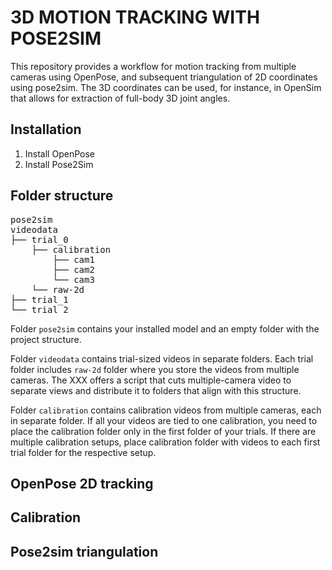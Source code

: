 # 3D MOTION TRACKING WITH POSE2SIM

This repository provides a workflow for motion tracking from multiple cameras using OpenPose, and subsequent triangulation of 2D coordinates using pose2sim. The 3D coordinates can be used, for instance, in OpenSim that allows for extraction of full-body 3D joint angles.

## Installation

1. Install OpenPose
2. Install Pose2Sim

## Folder structure

<pre>
pose2sim
videodata         
├── trial_0 
    ├── calibration
        ├── cam1
        ├── cam2
        └── cam3
    └── raw-2d
├── trial_1 
└── trial_2
</pre>

Folder `pose2sim` contains your installed model and an empty folder with the project structure.

Folder `videodata` contains trial-sized videos in separate folders. Each trial folder includes `raw-2d` folder where you store the videos from multiple cameras. The XXX offers a script that cuts multiple-camera video to separate views and distribute it to folders that align with this structure.

Folder `calibration` contains calibration videos from multiple cameras, each in separate folder. If all your videos are tied to one calibration, you need to place the calibration folder only in the first folder of your trials. If there are multiple calibration setups, place calibration folder with videos to each first trial folder for the respective setup.

## OpenPose 2D tracking

## Calibration

## Pose2sim triangulation
